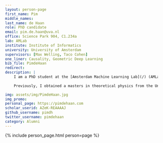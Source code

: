 ```yaml
---
layout: person-page
first_name: Pim
middle_names: 
last_name: de Haan
role: PhD candidate
email: pim.de.haan@uva.nl
office: Science Park 904, C1.234a 
lab: AMLab
institute: Institute of Informatics
university: University of Amsterdam
supervisors: [Max Welling, Taco Cohen]
one_liner: Causality, Geometric Deep Learning
bib_file: PimdeHaan
redirect: 
description: |
    I am a PhD student at the [Amsterdam Machine Learning Lab](/) (AMLab) with [Max Welling](https://staff.fnwi.uva.nl/m.welling/) and a research associate at Qualcomm AI Research with [Taco Cohen](https://tacocohen.wordpress.com/). My research interest are about building bridges between geometric deep learning and causality. I'm trying to extend the notions of symmetry used in deep learning to include local symmetries and interventions in causal inference.
    
    Previously, I obtained a masters in theoretical physics from the University of Cambridge and a masters in AI from the University of Amsterdam.

img: assets/img/PimdeHaan.jpg
img_promo: 
personal_page: https://pimdehaan.com
scholar_userid: AZeK-REAAAAJ
github_username: pimdh
twitter_username: pimdehaan
category: Alumni
---
```


{% include person_page.html person=page %}